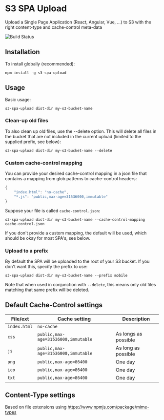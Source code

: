 # S3 SPA Upload

Upload a Single Page Application (React, Angular, Vue, ...) to S3 with the right content-type and cache-control meta-data

![Build Status](https://codebuild.eu-west-1.amazonaws.com/badges?uuid=eyJlbmNyeXB0ZWREYXRhIjoiQit5K1dqTW4zc2xYbnhOK3pFNU01dEtmM3gzODk4dmZaMDkvVVUzcHJjMWZHMmpCT05yaVEzT3I3WDZ1L25lcTI4QXFhUnlRbngrZTBsNmpwbWdCOEJJPSIsIml2UGFyYW1ldGVyU3BlYyI6ImZoY2c2aVA0ZHBKV1FxS24iLCJtYXRlcmlhbFNldFNlcmlhbCI6MX0%3D&branch=master)

## Installation

To install globally (recommended):

    npm install -g s3-spa-upload

## Usage

Basic usage:

    s3-spa-upload dist-dir my-s3-bucket-name

### Clean-up old files

To also clean up old files, use the --delete option. This will delete all files in the bucket that are not included in the current upload (limited to the supplied prefix, see below):

    s3-spa-upload dist-dir my-s3-bucket-name --delete

### Custom cache-control mapping

You can provide your desired cache-control mapping in a json file that contains a mapping from glob patterns to cache-control headers:

```javascript
{
    "index.html": "no-cache",
    "*.js": "public,max-age=31536000,immutable"
}
```

Suppose your file is called `cache-control.json`:

    s3-spa-upload dist-dir my-s3-bucket-name --cache-control-mapping cache-control.json

If you don't provide a custom mapping, the default will be used, which should be okay for most SPA's, see below.

### Upload to a prefix

By default the SPA will be uploaded to the root of your S3 bucket. If you don't want this, specify the prefix to use:

    s3-spa-upload dist-dir my-s3-bucket-name --prefix mobile

Note that when used in conjunction with `--delete`, this means only old files matching that same prefix will be deleted.

## Default Cache-Control settings

File/ext | Cache setting | Description
---------|---------------|----------
`index.html`|`no-cache`|
`css`|`public,max-age=31536000,immutable`|As longs as possible
`js`|`public,max-age=31536000,immutable`|As long as possible
`png`|`public,max-age=86400`|One day
`ico`|`public,max-age=86400`|One day
`txt`|`public,max-age=86400`|One day

## Content-Type settings

Based on file extensions using https://www.npmjs.com/package/mime-types
